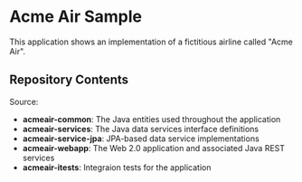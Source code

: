 # Acme Air Sample

This application shows an implementation of a fictitious airline called "Acme Air".

## Repository Contents

Source:

- **acmeair-common**: The Java entities used throughout the application
- **acmeair-services**:  The Java data services interface definitions
- **acmeair-service-jpa**:  JPA-based data service implementations
- **acmeair-webapp**:  The Web 2.0 application and associated Java REST services
- **acmeair-itests**:  Integraion tests for the application

